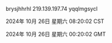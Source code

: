 brysjhhrhl 219.139.197.74 yqqlmgsycl

2024年 10月 26日 星期六 08:20:02 CST

2024年 10月 26日 星期六 00:20:02 GMT
